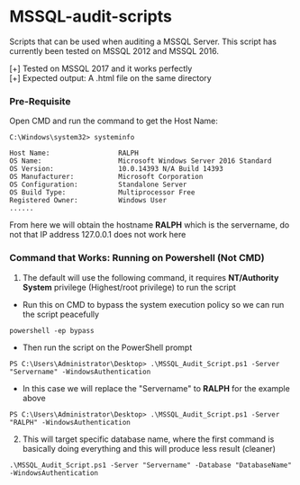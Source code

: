 # MSSQL-audit-scripts

Scripts that can be used when auditing a MSSQL Server.
This script has currently been tested on MSSQL 2012 and MSSQL 2016.

[+] Tested on MSSQL 2017 and it works perfectly  
[+] Expected output: A .html file on the same directory

### Pre-Requisite
Open CMD and run the command to get the Host Name:
```
C:\Windows\system32> systeminfo
```
```
Host Name:                 RALPH
OS Name:                   Microsoft Windows Server 2016 Standard
OS Version:                10.0.14393 N/A Build 14393
OS Manufacturer:           Microsoft Corporation
OS Configuration:          Standalone Server
OS Build Type:             Multiprocessor Free
Registered Owner:          Windows User
......
```

From here we will obtain the hostname **RALPH** which is the servername, do not that IP address 127.0.0.1 does not work here

### Command that Works: Running on Powershell (Not CMD)
1. The default will use the following command, it requires **NT/Authority System** privilege (Highest/root privilege) to run the script
- Run this on CMD to bypass the system execution policy so we can run the script peacefully
```
powershell -ep bypass
```
- Then run the script on the PowerShell prompt
```
PS C:\Users\Administrator\Desktop> .\MSSQL_Audit_Script.ps1 -Server "Servername" -WindowsAuthentication
```
- In this case we will replace the "Servername" to **RALPH** for the example above
```
PS C:\Users\Administrator\Desktop> .\MSSQL_Audit_Script.ps1 -Server "RALPH" -WindowsAuthentication
```

2. This will target specific database name, where the first command is basically doing everything and this will produce less result (cleaner)
```
.\MSSQL_Audit_Script.ps1 -Server "Servername" -Database "DatabaseName" -WindowsAuthentication
```
